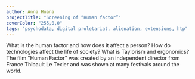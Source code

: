 ```yaml
---
author: Anna Huana
projectTitle: "Screening of “Human factor”"
coverColor: "255,0,0"
tags: "psychodata, digital proletariat, alienation, extensions, htp"
---
```

What is the human factor and how does it affect a person? How do technologies affect the life of society? What is Taylorism and ergonomics? The film "Human Factor" was created by an independent director from France Thibault Le Texier and was shown at many festivals around the world.
